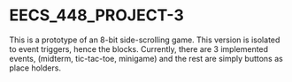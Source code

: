 # EECS_448_PROJECT-3

This is a prototype of an 8-bit side-scrolling game.  This version is isolated to event triggers, hence the blocks. Currently, there are 3 implemented events, (midterm, tic-tac-toe, minigame)
and the rest are simply buttons as place holders. 
